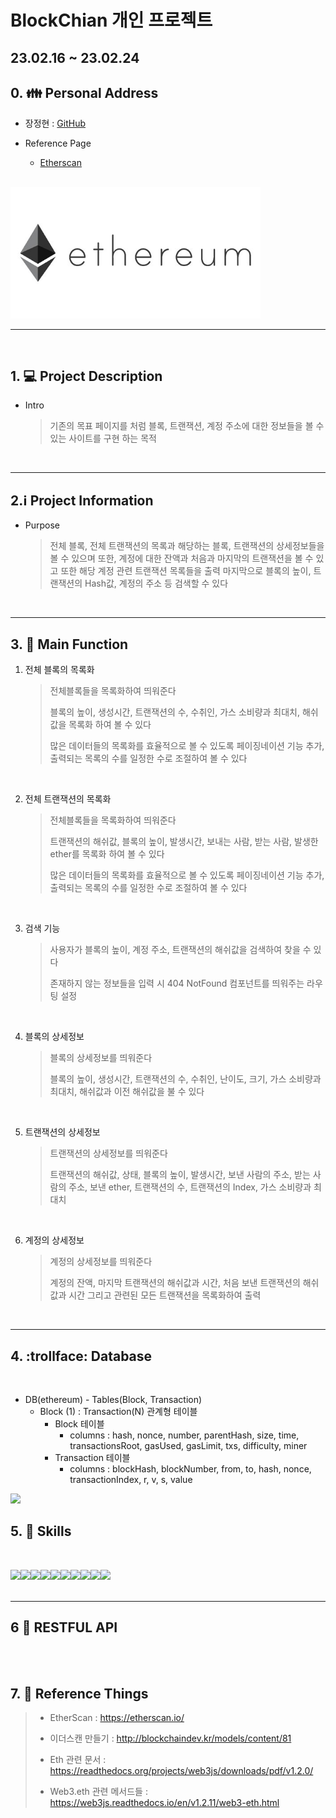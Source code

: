 # BlockChian 개인 프로젝트

## **23.02.16 ~ 23.02.24**

## 0. :family: Personal Address

- 장정현 : [GitHub](https://github.com/JJeonghyun)

- Reference Page
  - [Etherscan](https://etherscan.io/)

<br>

<img src="./project/public/imgs/ethereum.jpg" alt="asd" width="400px"/>

---

<br>

## 1. :computer: Project Description

- Intro

  > 기존의 목표 페이지를 처럼 블록, 트랜잭션, 계정 주소에 대한 정보들을 볼 수 있는 사이트를 구현 하는 목적

 <br>

---

## 2.:information_source: Project Information

- Purpose

  > 전체 블록, 전체 트랜잭션의 목록과 해당하는 블록, 트랜잭션의 상세정보들을 볼 수 있으며 또한, 계정에 대한 잔액과 처음과 마지막의 트랜잭션을 볼 수 있고 또한 해당 계정 관련 트랜잭션 목록들을 출력
  > 마지막으로 블록의 높이, 트랜잭션의 Hash값, 계정의 주소 등 검색할 수 있다

     <br>

---

## 3. :satellite: Main Function

1. 전체 블록의 목록화

   > 전체블록들을 목록화하여 띄워준다
   >
   > 블록의 높이, 생성시간, 트랜잭션의 수, 수취인, 가스 소비량과 최대치, 해쉬값을 목록화 하여 볼 수 있다
   >
   > 많은 데이터들의 목록화를 효율적으로 볼 수 있도록 페이징네이션 기능 추가, 출력되는 목록의 수를 일정한 수로 조절하여 볼 수 있다

 <br>

2. 전체 트랜잭션의 목록화

   > 전체블록들을 목록화하여 띄워준다
   >
   > 트랜잭션의 해쉬값, 블록의 높이, 발생시간, 보내는 사람, 받는 사람, 발생한 ether를 목록화 하여 볼 수 있다
   >
   > 많은 데이터들의 목록화를 효율적으로 볼 수 있도록 페이징네이션 기능 추가, 출력되는 목록의 수를 일정한 수로 조절하여 볼 수 있다

 <br>

3. 검색 기능

   > 사용자가 블록의 높이, 계정 주소, 트랜잭션의 해쉬값을 검색하여 찾을 수 있다
   >
   > 존재하지 않는 정보들을 입력 시 404 NotFound 컴포넌트를 띄워주는 라우팅 설정

 <br>

4.  블록의 상세정보

    > 블록의 상세정보를 띄워준다
    >
    > 블록의 높이, 생성시간, 트랜잭션의 수, 수취인, 난이도, 크기, 가스 소비량과 최대치, 해쉬값과 이전 해쉬값을 불 수 있다

 <br>

5.  트랜잭션의 상세정보

    > 트랜잭션의 상세정보를 띄워준다
    >
    > 트랜잭션의 해쉬값, 상태, 블록의 높이, 발생시간, 보낸 사람의 주소, 받는 사람의 주소, 보낸 ether, 트랜잭션의 수, 트랜잭션의 Index, 가스 소비량과 최대치

 <br>

6.  계정의 상세정보

    > 계정의 상세정보를 띄워준다
    >
    > 계정의 잔액, 마지막 트랜잭션의 해쉬값과 시간, 처음 보낸 트랜잭션의 해쉬값과 시간 그리고 관련된 모든 트랜잭션을 목록화하여 출력

 <br>

---

## 4. :trollface: Database

<br>

- DB(ethereum) - Tables(Block, Transaction)
  - Block (1) : Transaction(N) 관계형 테이블
    - Block 테이블
      - columns : hash, nonce, number, parentHash, size, time, transactionsRoot, gasUsed, gasLimit, txs, difficulty, miner
    - Transaction 테이블
      - columns : blockHash, blockNumber, from, to, hash, nonce, transactionIndex, r, v, s, value

<img src="./readMeimg/ERD.jpg" width="700px"  >

## 5. :floppy_disk: Skills

<br>

<img src="https://img.shields.io/badge/HTML5-E34F26?style=flat&logo=HTML5&logoColor=white"/><img src="https://img.shields.io/badge/CSS3-1572B6?style=flat&logo=CSS3&logoColor=white"/><img src="https://img.shields.io/badge/JavaScript-F7DF1E?style=flat&logo=JavaScript&logoColor=white"/><img src="https://img.shields.io/badge/React-61DAFB?style=flat&logo=React&logoColor=white"/><img src="https://img.shields.io/badge/Ubuntu-E95420?style=flat&logo=Ubuntu&logoColor=white"/><img src="https://img.shields.io/badge/Node.js-339933?style=flat&logo=Node.js&logoColor=white"/><img src="https://img.shields.io/badge/Web3.js-F16822?style=flat&logo=Web3.js&logoColor=white"/><img src="https://img.shields.io/badge/mySQL-4479A1?style=flat&logo=MySQL&logoColor=white"/><img src="https://img.shields.io/badge/git-F05032?style=flat&logo=Git&logoColor=white"/><img src="https://img.shields.io/badge/Ethereum-3C3C3D?style=flat&logo=Ethereum&logoColor=white"/>
<br>
<br>

---

## 6 :pray: RESTFUL API

<br>

<br>

## 7. :page_with_curl: Reference Things

> - EtherScan : https://etherscan.io/
>
> - 이더스캔 만들기 : http://blockchaindev.kr/models/content/81
>
> - Eth 관련 문서 : https://readthedocs.org/projects/web3js/downloads/pdf/v1.2.0/
>
> - Web3.eth 관련 메서드들 : https://web3js.readthedocs.io/en/v1.2.11/web3-eth.html
